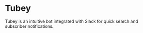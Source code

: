 # Tubey
Tubey is an intuitive bot integrated with Slack for quick search and subscriber notifications.
